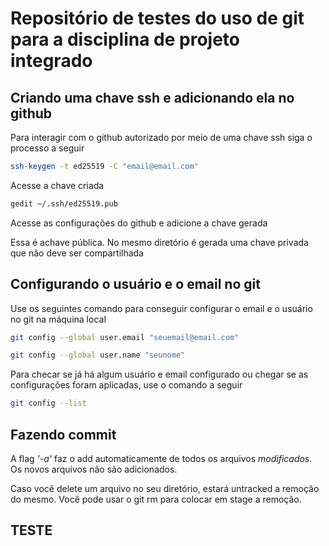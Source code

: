 # Repositório de testes do uso de git para a disciplina de projeto integrado

## Criando uma chave ssh e adicionando ela no github

Para interagir com o github autorizado por meio de uma chave ssh siga o processo a seguir

```bash
ssh-keygen -t ed25519 -C "email@email.com"
```

Acesse a chave criada

```bash
gedit ~/.ssh/ed25519.pub
```

Acesse as configurações do github e adicione a chave gerada

Essa é achave pública. No mesmo diretório é gerada uma chave privada que não deve ser compartilhada


## Configurando o usuário e o email no git

Use os seguintes comando para conseguir configurar o email e o usuário no git na máquina local

```bash
git config --global user.email "seuemail@email.com"
```

```bash
git config --global user.name "seunome"
```


Para checar se já há algum usuário e email configurado ou chegar se as configurações foram aplicadas, use o comando a seguir

```bash
git config --list
```




## Fazendo commit

A flag _'-a'_ faz o add automaticamente de todos os arquivos *modificados*. Os novos arquivos não são adicionados.


Caso você delete um arquivo no seu diretório, estará untracked a remoção do mesmo. Você pode usar o git rm para colocar em stage a remoção.


## TESTE
